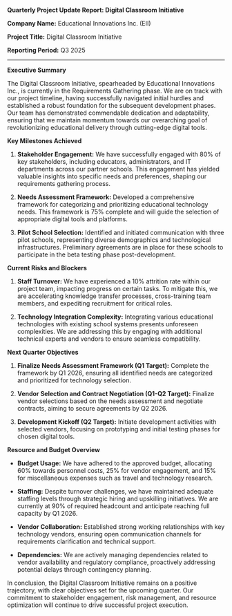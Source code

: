 **Quarterly Project Update Report: Digital Classroom Initiative**

**Company Name:** Educational Innovations Inc. (EII)

**Project Title:** Digital Classroom Initiative

**Reporting Period:** Q3 2025

---

**Executive Summary**

The Digital Classroom Initiative, spearheaded by Educational Innovations Inc., is currently in the Requirements Gathering phase. We are on track with our project timeline, having successfully navigated initial hurdles and established a robust foundation for the subsequent development phases. Our team has demonstrated commendable dedication and adaptability, ensuring that we maintain momentum towards our overarching goal of revolutionizing educational delivery through cutting-edge digital tools.

**Key Milestones Achieved**

1. **Stakeholder Engagement:** We have successfully engaged with 80% of key stakeholders, including educators, administrators, and IT departments across our partner schools. This engagement has yielded valuable insights into specific needs and preferences, shaping our requirements gathering process.
   
2. **Needs Assessment Framework:** Developed a comprehensive framework for categorizing and prioritizing educational technology needs. This framework is 75% complete and will guide the selection of appropriate digital tools and platforms.

3. **Pilot School Selection:** Identified and initiated communication with three pilot schools, representing diverse demographics and technological infrastructures. Preliminary agreements are in place for these schools to participate in the beta testing phase post-development.

**Current Risks and Blockers**

1. **Staff Turnover:** We have experienced a 10% attrition rate within our project team, impacting progress on certain tasks. To mitigate this, we are accelerating knowledge transfer processes, cross-training team members, and expediting recruitment for critical roles.

2. **Technology Integration Complexity:** Integrating various educational technologies with existing school systems presents unforeseen complexities. We are addressing this by engaging with additional technical experts and vendors to ensure seamless compatibility.

**Next Quarter Objectives**

1. **Finalize Needs Assessment Framework (Q1 Target):** Complete the framework by Q1 2026, ensuring all identified needs are categorized and prioritized for technology selection.

2. **Vendor Selection and Contract Negotiation (Q1-Q2 Target):** Finalize vendor selections based on the needs assessment and negotiate contracts, aiming to secure agreements by Q2 2026.

3. **Development Kickoff (Q2 Target):** Initiate development activities with selected vendors, focusing on prototyping and initial testing phases for chosen digital tools.

**Resource and Budget Overview**

- **Budget Usage:** We have adhered to the approved budget, allocating 60% towards personnel costs, 25% for vendor engagement, and 15% for miscellaneous expenses such as travel and technology research.

- **Staffing:** Despite turnover challenges, we have maintained adequate staffing levels through strategic hiring and upskilling initiatives. We are currently at 90% of required headcount and anticipate reaching full capacity by Q1 2026.

- **Vendor Collaboration:** Established strong working relationships with key technology vendors, ensuring open communication channels for requirements clarification and technical support.

- **Dependencies:** We are actively managing dependencies related to vendor availability and regulatory compliance, proactively addressing potential delays through contingency planning.

In conclusion, the Digital Classroom Initiative remains on a positive trajectory, with clear objectives set for the upcoming quarter. Our commitment to stakeholder engagement, risk management, and resource optimization will continue to drive successful project execution.